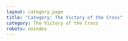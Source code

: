 ```yaml
---
layout: category_page
title: "Category: The Victory of the Cross"
category: The Victory of the Cross
robots: noindex
---
```

